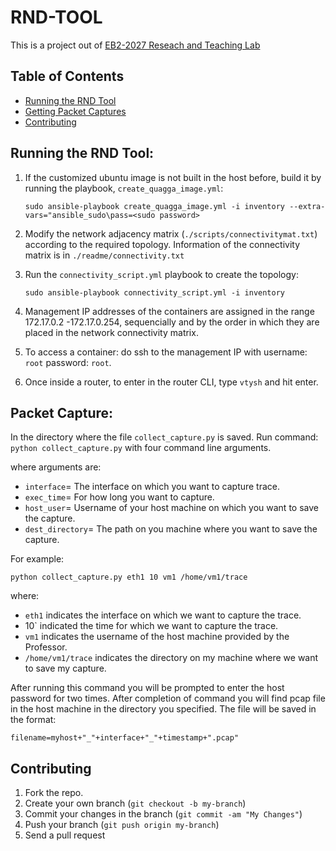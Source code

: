 # RND-TOOL

This is a project out of [EB2-2027 Reseach and Teaching Lab](https://sites.google.com/a/ncsu.edu/summer15eb22027/)

## Table of Contents
* [Running the RND Tool](#running-the-rnd-tool)
* [Getting Packet Captures](#packet-capture)
* [Contributing](#contributing)

## Running the RND Tool:
1. If the customized ubuntu image is not built in the host before, build it by running the playbook, `create_quagga_image.yml`:

   `sudo ansible-playbook create_quagga_image.yml -i inventory --extra-vars="ansible_sudo\pass=<sudo password>`
   
2. Modify the network adjacency matrix (`./scripts/connectivitymat.txt`) according to the required topology. Information of the connectivity matrix is in `./readme/connectivity.txt`
3. Run the `connectivity_script.yml` playbook to create the topology:

   `sudo ansible-playbook connectivity_script.yml -i inventory`

4. Management IP addresses of the containers are assigned in the range 172.17.0.2 -172.17.0.254, sequencially and by the order in which they are placed in the network connectivity matrix. 
5. To access a container: do ssh to the management IP with username: `root` password: `root`.
6. Once inside a router, to enter in the router CLI, type `vtysh` and hit enter.


## Packet Capture:

In the directory where the file `collect_capture.py` is saved.
Run command:
`python collect_capture.py` with four command line arguments.

where arguments are:
* `interface`= The interface on which you want to capture trace.
* `exec_time`= For how long you want to capture.
* `host_user`= Username of your host machine on which you want to save the capture.
* `dest_directory`= The path on you machine where you want to save the capture.

For example:

`python collect_capture.py eth1 10 vm1 /home/vm1/trace`

where: 
  * `eth1` indicates the interface on which we want to capture the trace. 
  *  10` indicated the time for which we want to capture the trace.
  * `vm1` indicates the username of the host machine provided  by the Professor. 
  * `/home/vm1/trace` indicates the directory on my machine where we want to save my capture.
  
  After running this command you will be prompted to enter the host password for two times.
  After completion of command you will find pcap file in the host machine in the directory you specified. 
  The file will be saved in the format:
  
  `filename=myhost+"_"+interface+"_"+timestamp+".pcap"`

## Contributing

1. Fork the repo.
2. Create your own branch (`git checkout -b my-branch`)
3. Commit your changes in the branch (`git commit -am "My Changes"`)
4. Push your branch (`git push origin my-branch`)
5. Send a pull request
